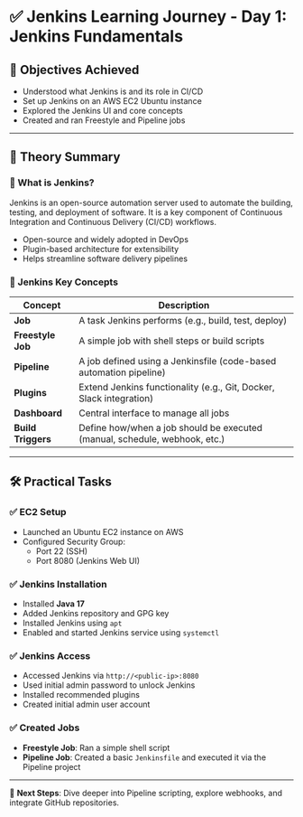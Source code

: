 # ✅ Jenkins Learning Journey - Day 1: Jenkins Fundamentals

## 🎯 Objectives Achieved

- Understood what Jenkins is and its role in CI/CD
- Set up Jenkins on an AWS EC2 Ubuntu instance
- Explored the Jenkins UI and core concepts
- Created and ran Freestyle and Pipeline jobs

---

## 🧠 Theory Summary

### 🔹 What is Jenkins?

Jenkins is an open-source automation server used to automate the building, testing, and deployment of software. It is a key component of Continuous Integration and Continuous Delivery (CI/CD) workflows.

- Open-source and widely adopted in DevOps
- Plugin-based architecture for extensibility
- Helps streamline software delivery pipelines

### 🔹 Jenkins Key Concepts

| Concept            | Description                                                                |
| ------------------ | -------------------------------------------------------------------------- |
| **Job**            | A task Jenkins performs (e.g., build, test, deploy)                        |
| **Freestyle Job**  | A simple job with shell steps or build scripts                             |
| **Pipeline**       | A job defined using a Jenkinsfile (code-based automation pipeline)         |
| **Plugins**        | Extend Jenkins functionality (e.g., Git, Docker, Slack integration)        |
| **Dashboard**      | Central interface to manage all jobs                                       |
| **Build Triggers** | Define how/when a job should be executed (manual, schedule, webhook, etc.) |

---

## 🛠️ Practical Tasks

### ✅ EC2 Setup

- Launched an Ubuntu EC2 instance on AWS
- Configured Security Group:
  - Port 22 (SSH)
  - Port 8080 (Jenkins Web UI)

### ✅ Jenkins Installation

- Installed **Java 17**
- Added Jenkins repository and GPG key
- Installed Jenkins using `apt`
- Enabled and started Jenkins service using `systemctl`

### ✅ Jenkins Access

- Accessed Jenkins via `http://<public-ip>:8080`
- Used initial admin password to unlock Jenkins
- Installed recommended plugins
- Created initial admin user account

### ✅ Created Jobs

- **Freestyle Job**: Ran a simple shell script
- **Pipeline Job**: Created a basic `Jenkinsfile` and executed it via the Pipeline project

---

📘 **Next Steps**: Dive deeper into Pipeline scripting, explore webhooks, and integrate GitHub repositories.
